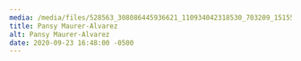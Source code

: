 ```yaml
---
media: /media/files/528563_308086445936621_110934042318530_703209_1515535231_n.jpg
title: Pansy Maurer-Alvarez
alt: Pansy Maurer-Alvarez
date: 2020-09-23 16:48:00 -0500
---
```

